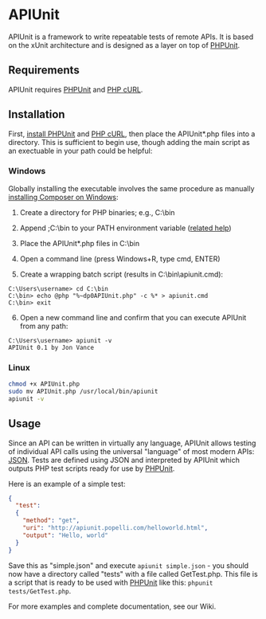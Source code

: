 # APIUnit

APIUnit is a framework to write repeatable tests of remote APIs.  It is based on the xUnit architecture and
is designed as a layer on top of [PHPUnit](https://phpunit.de).  

## Requirements

APIUnit requires [PHPUnit](https://phpunit.de) and [PHP cURL](http://php.net/manual/en/book.curl.php).

## Installation

First, [install PHPUnit](https://phpunit.de/getting-started.html) and [PHP cURL](http://php.net/manual/en/curl.installation.php), 
then place the APIUnit*.php files into a directory. This is sufficient to begin use, though adding the main script as 
an exectuable in your path could be helpful:

### Windows

Globally installing the executable involves the same procedure as 
manually [installing Composer on Windows](https://getcomposer.org/doc/00-intro.md#installation-windows):

1. Create a directory for PHP binaries; e.g., C:\bin

2. Append ;C:\bin to your PATH environment variable ([related help](http://stackoverflow.com/questions/6318156/adding-python-path-on-windows-7))

3. Place the APIUnit*.php files in C:\bin

4. Open a command line (press Windows+R, type cmd, ENTER)

5. Create a wrapping batch script (results in C:\bin\apiunit.cmd):

  ```batch
  C:\Users\username> cd C:\bin
  C:\bin> echo @php "%~dp0APIUnit.php" -c %* > apiunit.cmd
  C:\bin> exit
  ```

6. Open a new command line and confirm that you can execute APIUnit from any path:

  ```batch
  C:\Users\username> apiunit -v
  APIUnit 0.1 by Jon Vance
  ```
    
### Linux

  ```sh
  chmod +x APIUnit.php
  sudo mv APIUnit.php /usr/local/bin/apiunit
  apiunit -v
  ```
    

## Usage

Since an API can be written in virtually any language, APIUnit allows testing of individual API calls using the 
universal "language" of most modern APIs: [JSON](http://www.json.org).  Tests are defined using JSON and interpreted 
by APIUnit which outputs PHP test scripts ready for use by [PHPUnit](https://phpunit.de). 

Here is an example of a simple test:

```json
{
  "test":
  {
    "method": "get",
    "uri": "http://apiunit.popelli.com/helloworld.html",
    "output": "Hello, world"
  }
}
```

Save this as "simple.json" and execute `apiunit simple.json` - you should now have a directory called "tests" with a 
file called GetTest.php.  This file is a script that is ready to be used with [PHPUnit](https://phpunit.de) like this:
`phpunit tests/GetTest.php`.

For more examples and complete documentation, see our Wiki.

